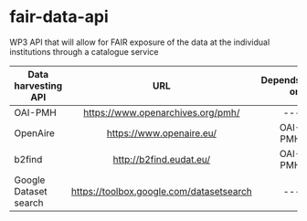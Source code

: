 # fair-data-api
WP3  API  that will allow for FAIR exposure of the data at the individual institutions through a catalogue service


| Data harvesting API | URL        | Depends on     | Supports rich metadata |
| -------- |:----------:| -----:| ---: |
| OAI-PMH | https://www.openarchives.org/pmh/ | ---  | No  |
| OpenAire | https://www.openaire.eu/ |  OAI-PMH | No  |
| b2find | http://b2find.eudat.eu/  | OAI-PMH  | No  |
| Google Dataset search | https://toolbox.google.com/datasetsearch | --- | No |

